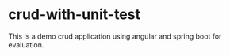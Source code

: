 # crud-with-unit-test
 This is a demo crud application using angular and spring boot for evaluation.
